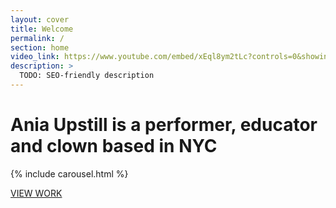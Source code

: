 ```yaml
---
layout: cover
title: Welcome
permalink: /
section: home
video_link: https://www.youtube.com/embed/xEql8ym2tLc?controls=0&showinfo=0&rel=0&autoplay=1&loop=1
description: >
  TODO: SEO-friendly description
---
```



# Ania Upstill is a performer, educator and clown based in NYC

{% include carousel.html %}

<a href="/performer.html" class="btn">VIEW WORK</a>
